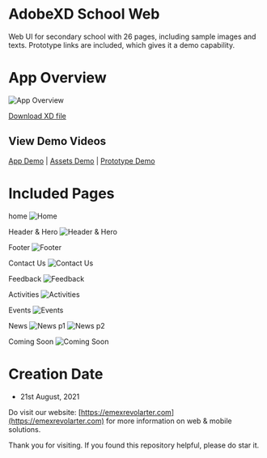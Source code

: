 # AdobeXD School Web

Web UI for secondary school with 26 pages, including sample images and texts. Prototype links are included, which gives it a demo capability.

# App Overview

![App Overview](assets/images/overview%20app.png)

[Download XD file][1]

## View Demo Videos

[App Demo][2] | [Assets Demo][3] | [Prototype Demo][4]

# Included Pages

home
![Home](assets/images/home.png)

Header & Hero
![Header & Hero](assets/images/header-and-hero.png)

Footer
![Footer](assets/images/footer.png)

Contact Us
![Contact Us](assets/images/contact%20us.png)

Feedback
![Feedback](assets/images/feedback.png)

Activities
![Activities](assets/images/activities.png)

Events
![Events](assets/images/events.png)

News
![News p1](assets/images/news%20p1.png)
![News p2](assets/images/news%20p2.png)

Coming Soon
![Coming Soon](assets/images/coming%20soon.png)


# Creation Date

* 21st August, 2021

Do visit our website: [https://emexrevolarter.com](https://emexrevolarter.com) for more information on web & mobile solutions.

Thank you for visiting. If you found this repository helpful, please do star it.

  [1]: xd_samuel_adegbite.xd
  [2]: assets/videos/xd%20samuel%20adegbite.mp4
  [3]: assets/videos/assets.mp4
  [4]: assets/videos/prototype%20overview.mp4

